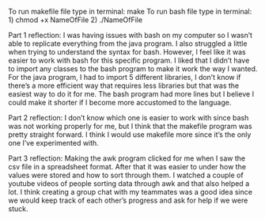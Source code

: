 To run makefile file type in terminal: make
To run bash file type in terminal: 1) chmod +x NameOfFile 2) ./NameOfFile

Part 1 reflection:
I was having issues with bash on my computer so I wasn’t able to replicate everything from the java program. I also struggled a little when trying to understand the syntax for bash. However, I feel like it was easier to work with bash for this specific program. I liked that I didn’t have to import any classes to the bash program to make it work the way I wanted. For the java program, I had to import 5 different libraries, I don’t know if there’s a more efficient way that requires less libraries but that was the easiest way to do it for me. The bash program had more lines but I believe I could make it shorter if I become more accustomed to the language.

Part 2 reflection:
I don’t know which one is easier to work with since bash was not working properly for me, but I think that the makefile program was pretty straight forward. I think I would use makefile more since it’s the only one I’ve experimented with.

Part 3 reflection:
Making the awk program clicked for me when I saw the csv file in a spreadsheet format. After that it was easier to under how the values were stored and how to sort through them. I watched a couple of youtube videos of people sorting data through awk and that also helped a lot. I think creating a group chat with my teammates was a good idea since we would keep track of each other’s progress and ask for help if we were stuck.